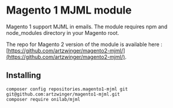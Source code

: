 # Magento 1 MJML module
Magento 1 support MJML in emails.
The module requires npm and node_modules directory in your Magento root.

The repo for Magento 2 version of the module is available here : 
[https://github.com/artzwinger/magento2-mjml/](https://github.com/artzwinger/magento2-mjml/).

## Installing

```
composer config repositories.magento1-mjml git git@github.com:artzwinger/magento1-mjml.git
composer require onilab/mjml
```

